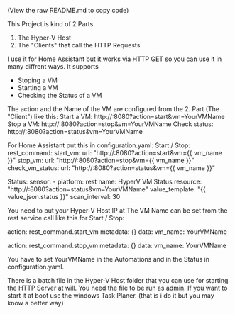 (View the raw README.md to copy code)

This Project is kind of 2 Parts. 

  1. The Hyper-V Host
  2. The "Clients" that call the HTTP Requests

I use it for Home Assistant but it works via HTTP GET so you can use it in many diffrent ways.
It supports 
  - Stoping a VM
  - Starting a VM
  - Checking the Status of a VM

The action and the Name of the VM are configured from the 2. Part (The "Client")
like this:        Start a VM: http://<server-ip>:8080?action=start&vm=YourVMName
                  Stop a VM: http://<server-ip>:8080?action=stop&vm=YourVMName
                  Check status: http://<server-ip>:8080?action=status&vm=YourVMName


For Home Assistant put this in configuration.yaml:
Start / Stop:
rest_command:
  start_vm:
    url: "http://<server-ip>:8080?action=start&vm={{ vm_name }}"
  stop_vm:
    url: "http://<server-ip>:8080?action=stop&vm={{ vm_name }}"
  check_vm_status:
    url: "http://<server-ip>:8080?action=status&vm={{ vm_name }}"


Status:
  sensor:
    - platform: rest
      name: HyperV VM Status
      resource: "http://<server-ip>:8080?action=status&vm=YourVMName"
      value_template: "{{ value_json.status }}"
      scan_interval: 30

You need to put your Hyper-V Host IP at <server-ip>
The VM Name can be set from the rest service call like this for Start / Stop:

action: rest_command.start_vm
metadata: {}
data:
  vm_name: YourVMName


action: rest_command.stop_vm
metadata: {}
data:
  vm_name: YourVMName



You have to set YourVMName in the Automations and in the Status in configuration.yaml.

There is a batch file in the Hyper-V Host folder that you can use for starting the HTTP Server at will. You need the file to be run as admin. If you want to start it at boot use the windows Task Planer. (that is i do it but you may know a better way)
